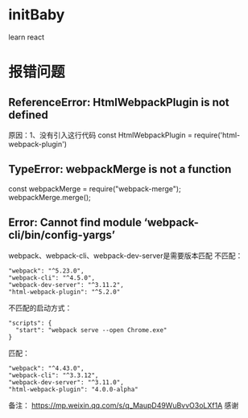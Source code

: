 # initBaby
learn react

# 报错问题
## ReferenceError: HtmlWebpackPlugin is not defined
原因：1、没有引入这行代码 const HtmlWebpackPlugin = require('html-webpack-plugin')
## TypeError: webpackMerge is not a function
const webpackMerge = require("webpack-merge");
webpackMerge.merge();
## Error: Cannot find module ‘webpack-cli/bin/config-yargs’
webpack、webpack-cli、webpack-dev-server是需要版本匹配
不匹配：
  ```
  "webpack": "^5.23.0",
  "webpack-cli": "^4.5.0",
  "webpack-dev-server": "^3.11.2",
  "html-webpack-plugin": "^5.2.0"
  ```
不匹配的启动方式：
  ```
  "scripts": {
    "start": "webpack serve --open Chrome.exe"
  }
  ```
匹配：
  ```
  "webpack": "^4.43.0",
  "webpack-cli": "^3.3.12",
  "webpack-dev-server": "^3.11.0",
  "html-webpack-plugin": "4.0.0-alpha"
  ```

备注：
https://mp.weixin.qq.com/s/q_MaupD49WuBvvO3oLXf1A 感谢